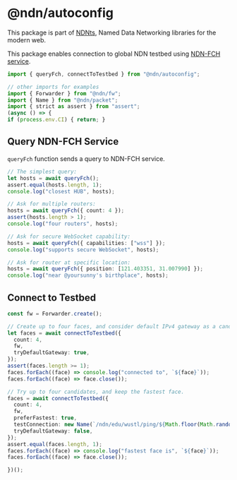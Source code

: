 # @ndn/autoconfig

This package is part of [NDNts](https://yoursunny.com/p/NDNts/), Named Data Networking libraries for the modern web.

This package enables connection to global NDN testbed using [NDN-FCH service](https://github.com/named-data/ndn-fch/).

```ts
import { queryFch, connectToTestbed } from "@ndn/autoconfig";

// other imports for examples
import { Forwarder } from "@ndn/fw";
import { Name } from "@ndn/packet";
import { strict as assert } from "assert";
(async () => {
if (process.env.CI) { return; }
```

## Query NDN-FCH Service

`queryFch` function sends a query to NDN-FCH service.

```ts
// The simplest query:
let hosts = await queryFch();
assert.equal(hosts.length, 1);
console.log("closest HUB", hosts);

// Ask for multiple routers:
hosts = await queryFch({ count: 4 });
assert(hosts.length > 1);
console.log("four routers", hosts);

// Ask for secure WebSocket capability:
hosts = await queryFch({ capabilities: ["wss"] });
console.log("supports secure WebSocket", hosts);

// Ask for router at specific location:
hosts = await queryFch({ position: [121.403351, 31.007990] });
console.log("near @yoursunny's birthplace", hosts);
```

## Connect to Testbed

```ts
const fw = Forwarder.create();

// Create up to four faces, and consider default IPv4 gateway as a candidate.
let faces = await connectToTestbed({
  count: 4,
  fw,
  tryDefaultGateway: true,
});
assert(faces.length >= 1);
faces.forEach((face) => console.log("connected to", `${face}`));
faces.forEach((face) => face.close());

// Try up to four candidates, and keep the fastest face.
faces = await connectToTestbed({
  count: 4,
  fw,
  preferFastest: true,
  testConnection: new Name(`/ndn/edu/wustl/ping/${Math.floor(Math.random() * 99999999)}`),
  tryDefaultGateway: false,
});
assert.equal(faces.length, 1);
faces.forEach((face) => console.log("fastest face is", `${face}`));
faces.forEach((face) => face.close());
```

```ts
})();
```
